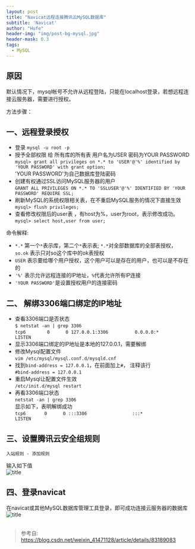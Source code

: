 ```yaml
---
layout: post
title: "Navicat远程连接腾讯云MySQL数据库"
subtitle: 'Navicat'
author: "Hufe"
header-img: "img/post-bg-mysql.jpg"
header-mask: 0.3
tags:
  - MySQL
---
```


## 原因

默认情况下，mysql帐号不允许从远程登陆，只能在localhost登录，若想远程连接云服务器，需要进行授权。


方法步骤：
## 一、远程登录授权
- 登录
`mysql -u root -p`
- 授予全部权限 给 所有库的所有表 用户名为USER 密码为YOUR PASSWORD 
`mysql> grant all privileges on *.* to 'USER'@'%' identified by 'YOUR PASSWORD' with grant option;`  
'YOUR PASSWORD'为自己数据库登陆密码  
- 创建有权通过SSL访问MySQL服务器的用户  
`GRANT ALL PRIVILEGES ON *.* TO 'SSLUSER'@'%' IDENTIFIED BY 'YOUR PASSWORD' REQUIRE SSL;`  
- 刷新MySQL的系统权限相关表，在不重启MySQL服务的情况下直接生效  
`mysql> flush privileges;`  
- 查看修改权限后的user表 ，有host为%，user为root，表示修改成功。  
`mysql> select host,user from user;`  


命令解释:

- `*.*` 第一个`*`表示库，第二个`*`表示表; `*.*`对全部数据库的全部表授权，`so.ok` 表示只对so这个库中的ok表授权
- `USER` 表示要给哪个用户授权，这个用户可以是存在的用户，也可以是不存在的
- `'%'` 表示允许远程连接的IP地址，`%`代表允许所有IP连接
- `'YOUR PASSWORD'`是设置授权用户的连接密码

## 二、 解绑3306端口绑定的IP地址
- 查看3306端口是否状态  
`$ netstat -an | grep 3306`  
`tcp6        0      0 127.0.0.1:3306          0.0.0.0:*               LISTEN`  
- 显示3306端口绑定的IP地址是本地的127.0.0.1，需要解绑  
- 修改Mysql配置文件  
`vim /etc/mysql/mysql.conf.d/mysqld.cnf`  
- 找到`bind-address = 127.0.0.1`，在前面加上`#`， 注释该行  
`#bind-address = 127.0.0.1`  
- 重启Mysql让配置文件生效  
`/etc/init.d/mysql restart`  
- 再看3306端口状态  
`netstat -an | grep 3306`  
显示如下，表明解绑成功  
`tcp6       0      0 :::3306                 :::*                    LISTEN `

## 三、设置腾讯云安全组规则
    入站规则 - 添加规则  
输入如下值  
![title](https://gitee.com/hufe09/image_hosting/raw/master/PicGo/1553873599388-1553873599392.png)

## 四、登录navicat
在navicat或其他MySQL数据库管理工具登录，即可成功连接云服务器的数据库  
![title](https://gitee.com/hufe09/image_hosting/raw/master/PicGo/1553873610152-1553873610157.png)   
<br>
> 参考自: https://blog.csdn.net/weixin_41471128/article/details/83189083  

